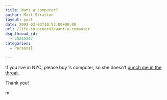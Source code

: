 ```yaml
---
title: Want a computer?
author: Matt Stratton
layout: post
date: 2003-03-03T10:57:00+00:00
url: /life-in-general/want-a-computer
dsq_thread_id:
  - 28245347
categories:
  - Personal

---
```

If you live in NYC, please buy &#8216;s computer, so she doesn&#8217;t [punch me in the throat][1].

Thank you!

m.

 [1]: http://www.yehoodi.com/phpBB2/viewtopic.php?t=59211